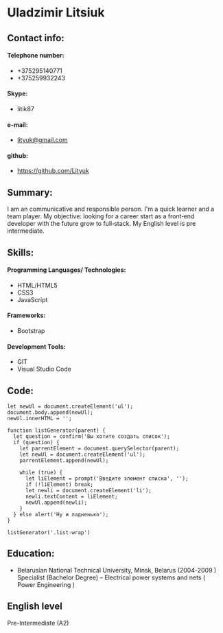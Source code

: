 # Uladzimir Litsiuk

## Contact info:

#### Telephone number:
- +375295140771
- +375259932243
#### Skype:
- litik87
#### e-mail:
- lityuk@gmail.com
#### github:
- https://github.com/Lityuk

## Summary:

I am an communicative and responsible person. I'm a quick learner and a team player. My objective: looking for a career start as a front‐end developer with the future grow to full‐stack.  My English level is pre intermediate.

## Skills:

#### Programming Languages/ Technologies:

- HTML/HTML5
- CSS3
- JavaScript
#### Frameworks:

- Bootstrap

#### Development Tools:

- GIT
- Visual Studio Code
## Code:
```
let newUl = document.createElement('ul');
document.body.append(newUl);
newUl.innerHTML = '';

function listGenerator(parent) {
  let question = confirm('Вы хотите создать список');
  if (question) {
    let parrentElement = document.querySelector(parent);
    let newUl = document.createElement('ul');
    parrentElement.append(newUl);

    while (true) {
      let liElement = prompt('Введите элемент списка', '');
      if (!liElement) break;
      let newli = document.createElement('li');
      newli.textContent = liElement;
      newUl.append(newli);
    }
  } else alert('Ну и ладненько');
}

listGenerator('.list-wrap')
```
## Education:

- Belarusian National Technical University, Minsk, Belarus (2004-2009 )
  Specialist (Bachelor Degree) – Electrical power systems and nets ( Power Engineering )

## English level

Pre-Intermediate (A2)
